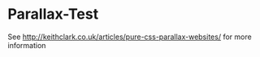 # Parallax-Test
See http://keithclark.co.uk/articles/pure-css-parallax-websites/ for more information 
